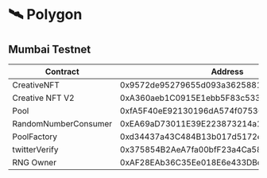 # 🛰 Polygon

## Mumbai Testnet

| Contract              | Address                                     | Artifact                                                                                                                                     |
| --------------------- | ------------------------------------------- | -------------------------------------------------------------------------------------------------------------------------------------------- |
| CreativeNFT           | 0x9572de95279655d093a3625881721C560175e84C  | [Artifact](https://github.com/pooltogether/pooltogether-pool-contracts/tree/master/deployments/mumbai/ControlledTokenBuilder.json)           |
| Creative NFT V2       | 0xA360aeb1C0915E1ebb5F83c533d94ae2EB827Ea8  | [Artifact](https://github.com/pooltogether/pooltogether-pool-contracts/tree/master/deployments/mumbai/MultipleWinnersBuilder.json)           |
| Pool                  | 0xfA5F40eE92130196dA574f07536428084F705b3D  | [Artifact](https://github.com/pooltogether/pooltogether-pool-contracts/tree/master/deployments/mumbai/PoolWithMultipleWinnersBuilder.json)   |
| RandomNumberConsumer  | 0xEA69aD73011E39E223873214a1F98aFF008A8ab6  | [Artifact](https://github.com/pooltogether/pooltogether-pool-contracts/tree/master/deployments/mumbai/TokenFaucetProxyFactory.json)          |
| PoolFactory           | 0xd34437a43C484B13b017d5172eeEaA40E0B845ba  | [Artifact](https://github.com/pooltogether/pooltogether-pool-contracts/tree/master/deployments/mumbai/YieldSourcePrizePoolProxyFactory.json) |
| twitterVerify         | 0x375854B2AeA7fa00bfF23a4Ca582D464c0d6d8fE  | Artifact                                                                                                                                     |
| RNG Owner             | 0xAF28EAb36C35Ee018E6e433DBcf59DA0c2b8bA99  | Artifact                                                                                                                                     |

###
